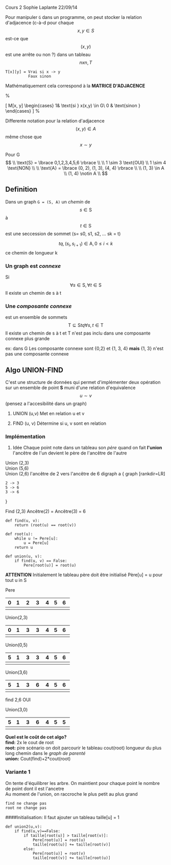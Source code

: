 Cours 2 Sophie Laplante 22/09/14


Pour manipuler ```G``` dans un programme, on peut stocker la relation d'adjacence (c-à-d pour chaque $$x,y \in S$$ est-ce que $$(x, y)$$
est une arrête ou non ?) dans un tableau $$n x n, T$$
```
T[x][y] = Vrai si x -> y
          Faux sinon
```

Mathématiquement  cela correspond à la **MATRICE D'ADJACENCE**


%

\[
    M[x, y]
\begin{cases}
    1& \text{si } x(x,y)  \in G\\
    0              & \text{sinon }
\end{cases}
\]
%



Differente notation pour la relation d'adjacence $$(x,y) \in A$$ même chose que $$x \sim y $$


Pour G
$$ \\
\text{S} = \lbrace 0,1,2,3,4,5,6 \rbrace \\ \\
1 \sim 3 \text{OUI} \\
1 \sim 4 \text{NON} \\ \\
\text{A} = \lbrace (0, 2), (1, 3), (4, 4) \rbrace \\ \\
(1, 3) \in A \\
(1, 4) \notin A \\
$$


## Definition

Dans un graph ```G = (S, A)``` un *chemin* de $$s \in \text{S}$$ à $$t \in \text{S}$$ est une seccession de sommet (s= s0, s1, s2, ... sk = t)

$$
tq, (s_{i}, s_{i+1}) \in \text{A} , 0 \leq i < k
$$
ce chemin de longueur k



### Un graph est *connexe*

Si $$\forall s \in \text{S}, \forall t \in \text{S} $$ Il existe un chemin de s à t

### Une *composante connexe*
est un ensemble de sommets
$$
\text{T} \subseteq \text{S} tq \forall s, t \in \text{T} $$ Il existe un chemin de s à t
et T n'est pas inclu dans une composante connexe plus grande

ex: dans G Les composante connexe sont {0,2} et {1, 3, 4} **mais** {1, 3} n'est pas une composante connexe

## Algo UNION-FIND
C'est une structure de données qui permet d'implémenter deux opération sur un ensemble de point **S** muni d'une relation d'equivalence $$ u \sim v $$
(pensez a l'accesibilité dans un graph)

1. UNION (u,v)
Met en relation u et v

1. FIND (u, v)
Détermine si u, v sont en relation


### Implémentation
1. Idée
Chaque point note dans un tableau son *père* quand on fait **l'union** l'ancêtre de l'un devient le père de l'ancêtre de l'autre


Union (2,3) <br>
Union (5,6) <br>
Union (2,6) l'ancêtre de 2 vers l'ancêtre de 6
<dot>
digraph a {
    graph [rankdir=LR]

    2 -> 3
    5 -> 6
    3 -> 6

}
</dot>

Find (2,3) Ancêtre(2) = Ancêtre(3) = 6

```
def find(u, v):
    return (root(u) == root(v))

def root(u):
    while u != Pere[u]:
        u = Pere[u]
    return u

def union(u, v):
    if find(u, v) == False:
        Pere[root(u)] = root(u)

```

**ATTENTION** Initialement le tableau père doit être initialisé
Père[u] = u pour tout u in S

Pere

0  | 1 | 2 | 3 | 4 | 5 | 6 
----|---|---|----|----|-- |--
||||||

Union(2,3)

0  | 1 | 3 | 3 | 4 | 5 | 6 
----|---|---|----|----|-- |--
||||||


Union(0,5)

5  | 1 | 3 | 3 | 4 | 5 | 6 
----|---|---|----|----|-- |--
||||||


Union(3,6)

5  | 1 | 3 | 6 | 4 | 5 | 6 
----|---|---|----|----|-- |--
||||||

find 2,6 OUI


Union(3,0)

5  | 1 | 3 | 6 | 4 | 5 | 5 
----|---|---|----|----|-- |--
||||||


**Quel est le coût de cet algo?**<br>
**find:** 2x le cout de root<br>
**root:** pire scénario on doit parcourir le tableau
cout(root) longueur du plus long chemin dans le *graph de parenté* <br>
**union:** Cout(find)+2*cout(root)

### Variante 1

On tente d'équilibrer les arbre. On maintient pour chaque point le nombre de point dont il est l'ancetre <br>
Au moment de l'union, on raccroche le plus petit au plus grand

```
find ne change pas
root ne change pas
```
####Initialisation:
Il faut ajouter un tableau taille[u] = 1

```
def union2(u,v):
    if find(u,v)==False:
        if taille[root(u)] > taille[root(v)]:
            Pere[root(u)] = root(u)
            taille[root(u)] += taille[root(v)]
        else:
            Pere[root(u)] = root(v)
            taille[root(v)] += taille[root(u)]
```
